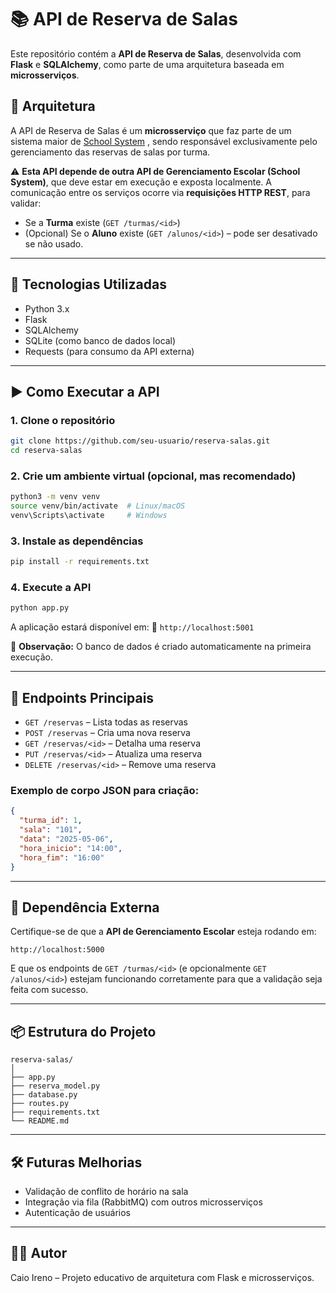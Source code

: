 # 📚 API de Reserva de Salas

Este repositório contém a **API de Reserva de Salas**, desenvolvida com **Flask** e **SQLAlchemy**, como parte de uma arquitetura baseada em **microsserviços**.

## 🧩 Arquitetura

A API de Reserva de Salas é um **microsserviço** que faz parte de um sistema maior de [School System](https://github.com/caio-ireno/School-System-Api)
, sendo responsável exclusivamente pelo gerenciamento das reservas de salas por turma.

⚠️ **Esta API depende de outra API de Gerenciamento Escolar (School System)**, que deve estar em execução e exposta localmente. A comunicação entre os serviços ocorre via **requisições HTTP REST**, para validar:

- Se a **Turma** existe (`GET /turmas/<id>`)
- (Opcional) Se o **Aluno** existe (`GET /alunos/<id>`) – pode ser desativado se não usado.

---

## 🚀 Tecnologias Utilizadas

- Python 3.x
- Flask
- SQLAlchemy
- SQLite (como banco de dados local)
- Requests (para consumo da API externa)

---

## ▶️ Como Executar a API

### 1. Clone o repositório

```bash
git clone https://github.com/seu-usuario/reserva-salas.git
cd reserva-salas
```

### 2. Crie um ambiente virtual (opcional, mas recomendado)

```bash
python3 -m venv venv
source venv/bin/activate  # Linux/macOS
venv\Scripts\activate     # Windows
```

### 3. Instale as dependências

```bash
pip install -r requirements.txt
```

### 4. Execute a API

```bash
python app.py
```

A aplicação estará disponível em:
📍 `http://localhost:5001`

📝 **Observação:** O banco de dados é criado automaticamente na primeira execução.

---

## 📡 Endpoints Principais

- `GET /reservas` – Lista todas as reservas
- `POST /reservas` – Cria uma nova reserva
- `GET /reservas/<id>` – Detalha uma reserva
- `PUT /reservas/<id>` – Atualiza uma reserva
- `DELETE /reservas/<id>` – Remove uma reserva

### Exemplo de corpo JSON para criação:

```json
{
  "turma_id": 1,
  "sala": "101",
  "data": "2025-05-06",
  "hora_inicio": "14:00",
  "hora_fim": "16:00"
}
```

---

## 🔗 Dependência Externa

Certifique-se de que a **API de Gerenciamento Escolar** esteja rodando em:

```
http://localhost:5000
```

E que os endpoints de `GET /turmas/<id>` (e opcionalmente `GET /alunos/<id>`) estejam funcionando corretamente para que a validação seja feita com sucesso.

---

## 📦 Estrutura do Projeto

```
reserva-salas/
│
├── app.py
├── reserva_model.py
├── database.py
├── routes.py
├── requirements.txt
└── README.md
```

---

## 🛠️ Futuras Melhorias

- Validação de conflito de horário na sala
- Integração via fila (RabbitMQ) com outros microsserviços
- Autenticação de usuários

---

## 🧑‍💻 Autor

Caio Ireno – Projeto educativo de arquitetura com Flask e microsserviços.
